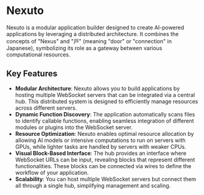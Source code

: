 # Nexuto

Nexuto is a modular application builder designed to create AI-powered applications by leveraging a distributed architecture. It combines the concepts of "Nexus" and "戸" (meaning "door" or "connection" in Japanese), symbolizing its role as a gateway between various computational resources. 

## Key Features

- **Modular Architecture**: Nexuto allows you to build applications by hosting multiple WebSocket servers that can be integrated via a central hub. This distributed system is designed to efficiently manage resources across different servers.
- **Dynamic Function Discovery**: The application automatically scans files to identify callable functions, enabling seamless integration of different modules or plugins into the WebSocket server.
- **Resource Optimization**: Nexuto enables optimal resource allocation by allowing AI models or intensive computations to run on servers with GPUs, while lighter tasks are handled by servers with weaker CPUs.
- **Visual Block-Based Interface**: The hub provides an interface where WebSocket URLs can be input, revealing blocks that represent different functionalities. These blocks can be connected via wires to define the workflow of your application.
- **Scalability**: You can host multiple WebSocket servers but connect them all through a single hub, simplifying management and scaling.

